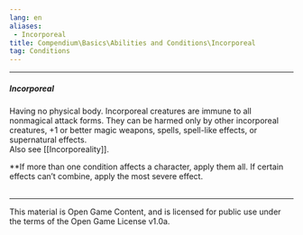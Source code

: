 ```yaml
---
lang: en
aliases:
 - Incorporeal
title: Compendium\Basics\Abilities and Conditions\Incorporeal
tag: Conditions
---
```


---
##### Incorporeal 

Having no physical body. Incorporeal creatures are immune to all nonmagical attack forms. They can be harmed only by other incorporeal creatures, +1 or better magic weapons, spells, spell-like effects, or supernatural effects.  
Also see [[Incorporeality]]. 

**If more than one condition affects a character, apply them all. If certain effects can’t combine, apply the most severe effect.
<br><br>

---

This material is Open Game Content, and is licensed for public use under the terms of the Open Game License v1.0a.

